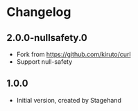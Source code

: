 # Changelog

## 2.0.0-nullsafety.0

- Fork from https://github.com/kiruto/curl
- Support null-safety

## 1.0.0

- Initial version, created by Stagehand
